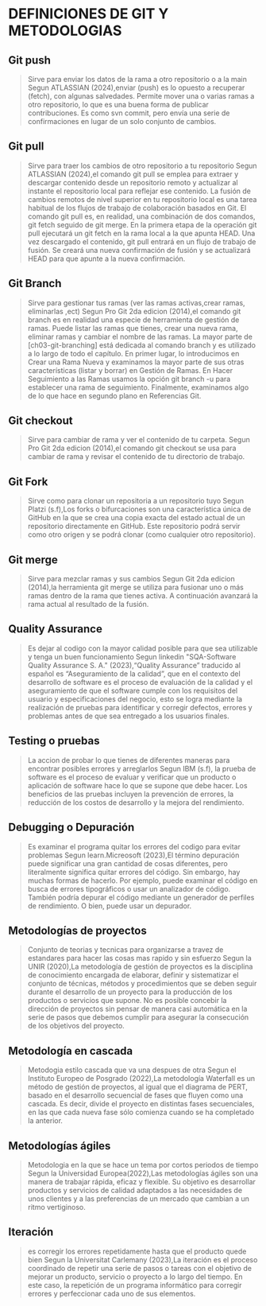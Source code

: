 # DEFINICIONES DE GIT Y METODOLOGIAS 
## Git push 
>Sirve para enviar los datos de la rama a otro repositorio o a la main
>Segun  ATLASSIAN (2024),enviar (push) es lo opuesto a recuperar (fetch), con algunas salvedades. Permite mover una o varias ramas a otro repositorio, lo que es una buena forma de publicar contribuciones. Es como svn commit, pero envía una serie de confirmaciones en lugar de un solo conjunto de cambios.
## Git pull
>Sirve para traer los cambios de otro repositorio a tu repositorio
>Segun ATLASSIAN (2024),el comando git pull se emplea para extraer y descargar contenido desde un repositorio remoto y actualizar al instante el repositorio local para reflejar ese contenido. La fusión de cambios remotos de nivel superior en tu repositorio local es una tarea habitual de los flujos de trabajo de colaboración basados en Git. El comando git pull es, en realidad, una combinación de dos comandos, git fetch seguido de git merge. En la primera etapa de la operación git pull ejecutará un git fetch en la rama local a la que apunta HEAD. Una vez descargado el contenido, git pull entrará en un flujo de trabajo de fusión. Se creará una nueva confirmación de fusión y se actualizará HEAD para que apunte a la nueva confirmación.
## Git Branch
>Sirve para gestionar tus ramas (ver las ramas activas,crear ramas, eliminarlas ,ect)
>Segun Pro Git 2da edicion (2014),el comando git branch es en realidad una especie de herramienta de gestión de ramas. Puede listar las ramas que tienes, crear una nueva rama, eliminar ramas y cambiar el nombre de las ramas.
La mayor parte de [ch03-git-branching] está dedicada al comando branch y es utilizado a lo largo de todo el capítulo. En primer lugar, lo introducimos en Crear una Rama Nueva y examinamos la mayor parte de sus otras características (listar y borrar) en Gestión de Ramas.
En Hacer Seguimiento a las Ramas usamos la opción git branch -u para establecer una rama de seguimiento.
Finalmente, examinamos algo de lo que hace en segundo plano en Referencias Git.
## Git checkout
>Sirve para cambiar de rama y ver el contenido de tu carpeta.
>Segun Pro Git 2da edicion (2014),el comando git checkout se usa para cambiar de rama y revisar el contenido de tu directorio de trabajo.
## Git Fork
>Sirve como para clonar un repositoria a un repositorio tuyo
>Segun Platzi (s.f),Los forks o bifurcaciones son una característica única de GitHub en la que se crea una copia exacta del estado actual de un repositorio directamente en GitHub. Este repositorio podrá servir como otro origen y se podrá clonar (como cualquier otro repositorio). 
## Git merge
>Sirve para mezclar ramas y sus cambios
>Segun Git 2da edicion (2014),la herramienta git merge se utiliza para fusionar uno o más ramas dentro de la rama que tienes activa. A continuación avanzará la rama actual al resultado de la fusión.
## Quality Assurance
>Es dejar al codigo con la mayor calidad posible para que sea utilizable y tenga un buen funcionamiento
>Segun linkedin "SQA-Software Quality Assurance S. A." (2023),“Quality Assurance” traducido al español es “Aseguramiento de la calidad”, que en el contexto del desarrollo de software es el proceso de evaluación de la calidad y el aseguramiento de que el software cumple con los requisitos del usuario y especificaciones del negocio, esto se logra mediante la realización de pruebas para identificar y corregir defectos, errores y problemas antes de que sea entregado a los usuarios finales.
## Testing o pruebas
>La accion de probar lo que tienes de diferentes maneras para encontrar posibles errores y arreglarlos
>Segun IBM (s.f), la prueba de software es el proceso de evaluar y verificar que un producto o aplicación de software hace lo que se supone que debe hacer. Los beneficios de las pruebas incluyen la prevención de errores, la reducción de los costos de desarrollo y la mejora del rendimiento.
## Debugging o Depuración
> Es examinar el programa  quitar los errores del codigo para evitar problemas 
>Segun learn.Micreosoft (2023),El término depuración puede significar una gran cantidad de cosas diferentes, pero literalmente significa quitar errores del código. Sin embargo, hay muchas formas de hacerlo. Por ejemplo, puede examinar el código en busca de errores tipográficos o usar un analizador de código. También podría depurar el código mediante un generador de perfiles de rendimiento. O bien, puede usar un depurador.
## Metodologías de proyectos
>Conjunto de teorias y tecnicas para organizarse a travez de estandares para hacer las cosas mas rapido y sin esfuerzo
>Segun la UNIR (2020),La metodología de gestión de proyectos es la disciplina de conocimiento encargada de elaborar, definir y sistematizar el conjunto de técnicas, métodos y procedimientos que se deben seguir durante el desarrollo de un proyecto para la producción de los productos o servicios que supone.
No es posible concebir la dirección de proyectos sin pensar de manera casi automática en la serie de pasos que debemos cumplir para asegurar la consecución de los objetivos del proyecto.
## Metodología en cascada
>Metodogia estilo cascada que va una despues de otra 
>Segun el Instituto Europeo de Posgrado (2022),La metodología Waterfall es un método de gestión de proyectos, al igual que el diagrama de PERT, basado en el desarrollo secuencial de fases que fluyen como una cascada. Es decir, divide el proyecto en distintas fases secuenciales, en las que cada nueva fase sólo comienza cuando se ha completado la anterior.
## Metodologías ágiles
>Metodologia en la que se hace un tema por cortos periodos de tiempo
>Segun la Universidad Europea(2022),Las metodologías ágiles son una manera de trabajar rápida, eficaz y flexible. Su objetivo es desarrollar productos y servicios de calidad adaptados a las necesidades de unos clientes y a las preferencias de un mercado que cambian a un ritmo vertiginoso. 
## Iteración
>es corregir los errores repetidamente hasta que el producto quede bien 
>Segun la Universitat Carlemany (2023),La iteración es el proceso coordinado de repetir una serie de pasos o tareas con el objetivo de mejorar un producto, servicio o proyecto a lo largo del tiempo. En este caso, la repetición de un programa informático para corregir errores y perfeccionar cada uno de sus elementos.